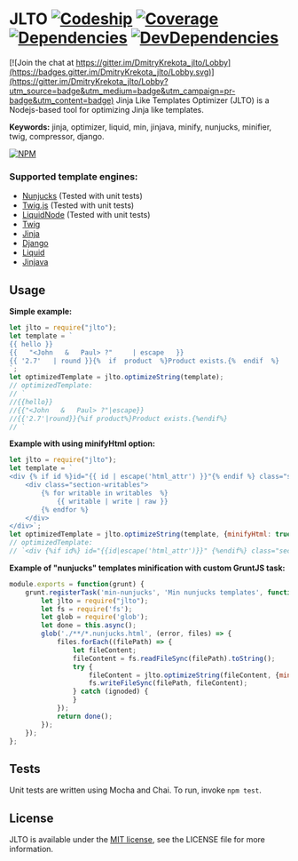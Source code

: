 # JLTO [![Codeship](https://codeship.com/projects/c4c3b120-052e-0135-745d-6646a19db98e/status?branch=master)](https://app.codeship.com/projects/213501) [![Coverage](https://coveralls.io/repos/github/DmitryKrekota/jlto/badge.svg?branch=master)](https://coveralls.io/github/DmitryKrekota/jlto?branch=master) [![Dependencies](https://david-dm.org/DmitryKrekota/jlto.svg)](https://david-dm.org/DmitryKrekota/jlto) [![DevDependencies](https://david-dm.org/DmitryKrekota/jlto/dev-status.svg)](https://david-dm.org/DmitryKrekota/jlto?type=dev)

[![Join the chat at https://gitter.im/DmitryKrekota_jlto/Lobby](https://badges.gitter.im/DmitryKrekota_jlto/Lobby.svg)](https://gitter.im/DmitryKrekota_jlto/Lobby?utm_source=badge&utm_medium=badge&utm_campaign=pr-badge&utm_content=badge)
Jinja Like Templates Optimizer (JLTO) is a Nodejs-based tool for optimizing Jinja like templates.

**Keywords:** jinja, optimizer, liquid, min, jinjava, minify, nunjucks, minifier, twig, compressor, django. 

[![NPM](https://nodei.co/npm/jlto.png?downloads=true)](https://nodei.co/npm/jlto/)

### Supported template engines:
* [Nunjucks](https://mozilla.github.io/nunjucks/) (Tested with unit tests)
* [Twig.js](https://github.com/twigjs/twig.js) (Tested with unit tests)
* [LiquidNode](https://github.com/sirlantis/liquid-node) (Tested with unit tests)
* [Twig](https://twig.sensiolabs.org/)
* [Jinja](http://jinja.pocoo.org/)
* [Django](https://docs.djangoproject.com/en/1.11/ref/templates/language/)
* [Liquid](https://shopify.github.io/liquid/)
* [Jinjava](https://github.com/HubSpot/jinjava)

## Usage

**Simple example:**

```js
let jlto = require("jlto");
let template = `
{{ hello }}
{{   "<John   &   Paul> ?"     | escape   }}
{{ '2.7'   | round }}{%  if  product  %}Product exists.{%  endif  %}
`;
let optimizedTemplate = jlto.optimizeString(template);
// optimizedTemplate:
// `
//{{hello}}
//{{"<John   &   Paul> ?"|escape}}
//{{'2.7'|round}}{%if product%}Product exists.{%endif%}
// `
```

**Example with using minifyHtml option:**

```js
let jlto = require("jlto");
let template = `
<div {% if id %}id="{{ id | escape('html_attr') }}"{% endif %} class="section-container {{ classes | join(' ') | html_attribute }}">
    <div class="section-writables">
        {% for writable in writables  %}
            {{ writable | write | raw }}
        {% endfor %}
    </div>
</div>`;
let optimizedTemplate = jlto.optimizeString(template, {minifyHtml: true});
// optimizedTemplate:
// `<div {%if id%} id="{{id|escape('html_attr')}}" {%endif%} class="section-container {{classes|join(' ')|html_attribute}}"><div class="section-writables"> {%for writable in writables%} {{writable|write|raw}} {%endfor%} </div></div>`
```

**Example of "nunjucks" templates minification with custom GruntJS task:**

```js
module.exports = function(grunt) {
    grunt.registerTask('min-nunjucks', 'Min nunjucks templates', function() {
        let jlto = require("jlto");
        let fs = require('fs');
        let glob = require('glob');
        let done = this.async();
        glob('./**/*.nunjucks.html', (error, files) => {
            files.forEach((filePath) => {
                let fileContent;
                fileContent = fs.readFileSync(filePath).toString();
                try {
                    fileContent = jlto.optimizeString(fileContent, {minifyHtml: true});
                    fs.writeFileSync(filePath, fileContent);
                } catch (ignoded) {
                }
            });
            return done();
        });
    });
};
```

## Tests

Unit tests are written using Mocha and Chai. To run, invoke `npm test`.

## License

JLTO is available under the [MIT license](https://opensource.org/licenses/MIT), see the LICENSE file for more information.